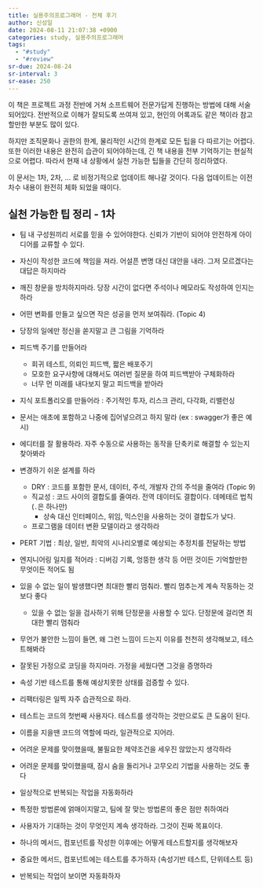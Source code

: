 ```yaml
---
title: 실용주의프로그래머 - 전체 후기
author: 신성일
date: 2024-08-11 21:07:38 +0900
categories: study, 실용주의프로그래머
tags:
  - "#study"
  - "#review"
sr-due: 2024-08-24
sr-interval: 3
sr-ease: 250
---
```


이 책은 프로젝트 과정 전반에 거쳐 소프트웨어 전문가답게 진행하는 방법에 대해 서술되어있다. 전반적으로 이해가 잘되도록 쓰여져 있고, 현인의 어록과도 같은 책이라 참고할만한 부분도 많이 있다. 

하지만 조직문화나 권한의 한계, 물리적인 시간의 한계로 모든 팁을 다 따르기는 어렵다. 또한 이러한 내용은 완전히 습관이 되어야하는데, 긴 책 내용을 전부 기억하기는 현실적으로 어렵다. 따라서 현재 내 상황에서 실천 가능한 팁들을 간단히 정리하였다.

이 문서는 1차, 2차, ... 로 비정기적으로 업데이트 해나갈 것이다. 다음 업데이트는 이전 차수 내용이 완전히 체화 되었을 때이다.

## 실천 가능한 팁 정리 - 1차

- 팀 내 구성원끼리 서로를 믿을 수 있어야한다. 신뢰가 기반이 되어야 안전하게 아이디어를 교류할 수 있다.
- 자신이 작성한 코드에 책임을 져라. 어설픈 변명 대신 대안을 내라. 그저 모르겠다는 대답은 하지마라
- 깨진 창문을 방치하지마라. 당장 시간이 없다면 주석이나 메모라도 작성하여 인지는 하라
- 어떤 변화를 만들고 싶으면 작은 성공을 먼저 보여줘라.  (Topic 4)
- 당장의 일에만 정신을 쏟지말고 큰 그림을 기억하라
- 피드백 주기를 만들어라
	- 회귀 테스트,  의뢰인 피드백, 짧은 배포주기
	- 모호한 요구사항에 대해서도 여러번 질문을 하여 피드백받아 구체화하라
	- 너무 먼 미래를 내다보지 말고 피드백을 받아라
- 지식 포트폴리오를 만들어라 : 주기적인 투자, 리스크 관리, 다각화, 리밸런싱
- 문서는 애초에 포함하고 나중에 집어넣으려고 하지 말라 (ex : swagger가 좋은 예시)
- 에디터를 잘 활용하라. 자주 수동으로 사용하는 동작을 단축키로 해결할 수 있는지 찾아봐라
- 변경하기 쉬운 설계를 하라
	- DRY : 코드를 포함한 문서, 데이터, 주석, 개발자 간의 주석을 줄여라 (Topic 9)
	- 직교성 : 코드 사이의 결합도를 줄여라. 전역 데이터도 결합이다. 데메테르 법칙(`.`은 하나만)
		-  상속 대신 인터페이스, 위임, 믹스인을 사용하는 것이 결합도가 낮다.
	- 프로그램을 데이터 변환 모델이라고 생각하라
- PERT 기법 : 최상, 일반, 최악의 시나리오별로 예상되는 추정치를 전달하는 방법
- 엔지니어링 일지를 적어라 : 디버깅 기록, 엉뚱한 생각 등 어떤 것이든 기억할만한 무엇이든 적어도 됨
- 있을 수 없는 일이 발생했다면 최대한 빨리 멈춰라. 빨리 멈추는게 계속 작동하는 것보다 좋다
	- 있을 수 없는 일을 검사하기 위해 단정문을 사용할 수 있다. 단정문에 걸리면 최대한 빨리 멈춰라
- 무언가 불안한 느낌이 들면, 왜 그런 느낌이 드는지 이유를 천천히 생각해보고, 테스트해봐라
- 잘못된 가정으로 코딩을 하지마라. 가정을 세웠다면 그것을 증명하라
- 속성 기반 테스트를 통해 예상치못한 상태를 검증할 수 있다.
- 리팩터링은 일찍 자주 습관적으로 하라.
- 테스트는 코드의 첫번째 사용자다. 테스트를 생각하는 것만으로도 큰 도움이 된다.
- 이름을 지을땐 코드의 역할에 따라, 일관적으로 지어라. 
- 어려운 문제를 맞이했을때, 불필요한 제약조건을 세우진 않았는지 생각하라
- 어려운 문제를 맞이했을때, 잠시 숨을 돌리거나 고무오리 기법을 사용하는 것도 좋다
- 일상적으로 반복되는 작업을 자동화하라
- 특정한 방법론에 얽매이지말고, 팀에 잘 맞는 방법론의 좋은 점만 취하여라
- 사용자가 기대하는 것이 무엇인지 계속 생각하라. 그것이 진짜 목표이다.



- 하나의 메서드, 컴포넌트를 작성한 이후에는 어떻게 테스트할지를 생각해보자
- 중요한 메서드, 컴포넌트에는 테스트를 추가하자 (속성기반 테스트, 단위테스트 등)
- 반복되는 작업이 보이면 자동화하자
